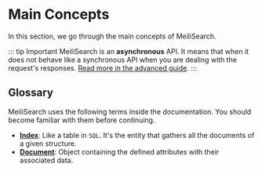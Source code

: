 # Main Concepts

In this section, we go through the main concepts of MeiliSearch.

::: tip Important
MeiliSearch is an **asynchronous** API. It means that when it does not behave like a synchronous API when you are dealing with the request's responses. [Read more in the advanced guide](/guides/advanced_guides/asynchronous_updates.md).
:::

## Glossary

MeiliSearch uses the following terms inside the documentation. You should become familiar with them before continuing.

- **[Index](indexes.md)**: Like a table in `SQL`. It's the entity that gathers all the documents of a given structure.
- **[Document](documents.md)**: Object containing the defined attributes with their associated data.
